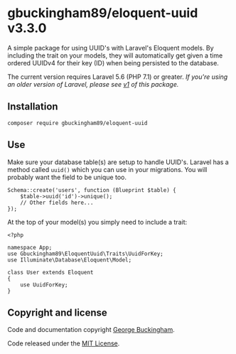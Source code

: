 # gbuckingham89/eloquent-uuid v3.3.0

A simple package for using UUID's with Laravel's Eloquent models. By including the trait on your models, they will automatically get given a time ordered UUIDv4 for their key (ID) when being persisted to the database.

The current version requires Laravel 5.6 (PHP 7.1) or greater. *If you're using an older version of Laravel, please see [v1](https://github.com/gbuckingham89/eloquent-uuid/tree/1.0.1) of this package.*

## Installation

	composer require gbuckingham89/eloquent-uuid

## Use

Make sure your database table(s) are setup to handle UUID's. Laravel has a  method called `uuid()` which you can use in your migrations. You will probably want the field to be unique too.

    Schema::create('users', function (Blueprint $table) {
        $table->uuid('id')->unique();
        // Other fields here...
    });

At the top of your model(s) you simply need to include a trait:

    <?php

    namespace App;
    use Gbuckingham89\EloquentUuid\Traits\UuidForKey;
    use Illuminate\Database\Eloquent\Model;

    class User extends Eloquent
    {
        use UuidForKey;
    }

## Copyright and license

Code and documentation copyright [George Buckingham](https://www.georgebuckingham.com). 

Code released under the [MIT License](https://github.com/gbuckingham89/eloquent-uuid/blob/master/LICENSE).
